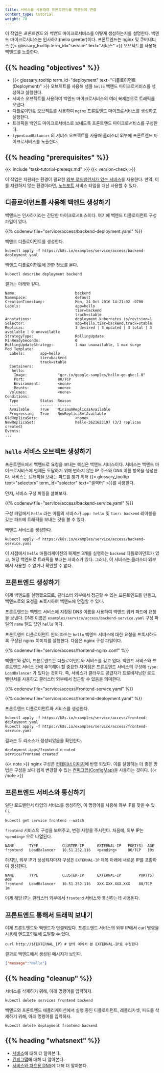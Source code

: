 ```yaml
---
title: 서비스를 사용하여 프론트엔드를 백엔드에 연결
content_type: tutorial
weight: 70
---
```


<!-- overview -->

이 작업은 _프론트엔드_ 와 _백엔드_ 마이크로서비스를 어떻게 생성하는지를 설명한다. 백엔드
마이크로서비스는 인사하기(hello greeter)이다. 프론트엔드는 nginx 및 쿠버네티스
{{< glossary_tooltip term_id="service" text="서비스" >}} 오브젝트를 사용해 백엔드를 노출한다.

## {{% heading "objectives" %}}

* {{< glossary_tooltip term_id="deployment" text="디플로이먼트(Deployment)" >}} 오브젝트를 사용해
  샘플 `hello` 백엔드 마이크로서비스를 생성하고 실행한다.
* 서비스 오브젝트를 사용하여 백엔드 마이크로서비스의 여러 복제본으로 트래픽을 보낸다.
* 디플로이먼트 오브젝트를 사용하여 `nginx` 프론트엔드 마이크로서비스를 생성하고 실행한다.
* 트래픽을 백엔드 마이크로서비스로 보내도록 프론트엔드 마이크로서비스를 구성한다.
* `type=LoadBalancer` 의 서비스 오브젝트를 사용해 클러스터 외부에 프론트엔드 마이크로서비스를
  노출한다.

## {{% heading "prerequisites" %}}

{{< include "task-tutorial-prereqs.md" >}} {{< version-check >}}

이 작업은
지원되는 환경이 필요한
[외부 로드밸런서가 있는 서비스](/ko/docs/tasks/access-application-cluster/create-external-load-balancer/)를 사용한다. 만약, 이를 지원하지 않는 환경이라면, [노드포트](/ko/docs/concepts/services-networking/service/#type-nodeport) 서비스 타입을
대신 사용할 수 있다.

<!-- lessoncontent -->

## 디플로이먼트를 사용해 백엔드 생성하기

백엔드는 인사하기라는 간단한 마이크로서비스이다. 여기에 백엔드 디플로이먼트
구성 파일이 있다.

{{% codenew file="service/access/backend-deployment.yaml" %}}

백엔드 디플로이먼트를 생성한다.

```shell
kubectl apply -f https://k8s.io/examples/service/access/backend-deployment.yaml
```

백엔드 디플로이먼트에 관한 정보를 본다.

```shell
kubectl describe deployment backend
```

결과는 아래와 같다.

```
Name:                           backend
Namespace:                      default
CreationTimestamp:              Mon, 24 Oct 2016 14:21:02 -0700
Labels:                         app=hello
                                tier=backend
                                track=stable
Annotations:                    deployment.kubernetes.io/revision=1
Selector:                       app=hello,tier=backend,track=stable
Replicas:                       3 desired | 3 updated | 3 total | 3 available | 0 unavailable
StrategyType:                   RollingUpdate
MinReadySeconds:                0
RollingUpdateStrategy:          1 max unavailable, 1 max surge
Pod Template:
  Labels:       app=hello
                tier=backend
                track=stable
  Containers:
   hello:
    Image:              "gcr.io/google-samples/hello-go-gke:1.0"
    Port:               80/TCP
    Environment:        <none>
    Mounts:             <none>
  Volumes:              <none>
Conditions:
  Type          Status  Reason
  ----          ------  ------
  Available     True    MinimumReplicasAvailable
  Progressing   True    NewReplicaSetAvailable
OldReplicaSets:                 <none>
NewReplicaSet:                  hello-3621623197 (3/3 replicas created)
Events:
...
```

## `hello` 서비스 오브젝트 생성하기

프론트엔드에서 백엔드로 요청을 보내는 핵심은 백엔드
서비스이다. 서비스는 백엔드 마이크로서비스에 언제든 도달하기 위해
변하지 않는 IP 주소와 DNS 이름 항목을 생성한다. 서비스는
트래픽을 보내는 파드를 찾기 위해
{{< glossary_tooltip text="selectors" term_id="selector" text="셀렉터" >}}를 사용한다.

먼저, 서비스 구성 파일을 살펴보자.

{{% codenew file="service/access/backend-service.yaml" %}}

구성 파일에서 `hello` 라는 이름의 서비스가 `app: hello` 및 `tier: backend` 레이블을 갖는
파드에 트래픽을 보내는 것을 볼 수 있다.

백엔드 서비스를 생성한다.

```shell
kubectl apply -f https://k8s.io/examples/service/access/backend-service.yaml
```

이 시점에서 `hello` 애플리케이션의 복제본 3개를 실행하는 `backend`
디플로이먼트가 있고, 해당 백엔드로 트래픽을 보내는 서비스가 있다. 그러나, 이
서비스는 클러스터 외부에서 사용할 수 없거나 확인할 수 없다.

## 프론트엔드 생성하기

이제 백엔드를 실행했으므로, 클러스터 외부에서 접근할 수 있는
프론트엔드를 만들고, 백엔드로의 요청을 프록시하여 백엔드에 연결할 수 있다.

프론트엔드는 백엔드 서비스에 지정된 DNS 이름을 사용하여 백엔드
워커 파드에 요청을 보낸다. DNS 이름은
`examples/service/access/backend-service.yaml` 구성 파일의
`name` 필드 값인 `hello` 이다.

프론트엔드 디플로이먼트 안의 파드는 `hello` 백엔드 서비스에 대한 요청을
프록시하도록 구성된 nginx 이미지를 실행한다. 다음은 nginx 구성 파일이다.

{{% codenew file="service/access/frontend-nginx.conf" %}}

백엔드와 같이, 프론트엔드는 디플로이먼트와 서비스를 갖고 있다. 백엔드
서비스와 프론트엔드 서비스 간에 주목해야 할 중요한 차이점은 프론트엔드
서비스의 구성에 `type: LoadBalancer` 가 있다는 것이다. 즉,
서비스가 클라우드 공급자가 프로비저닝한 로드 밸런서를 사용하고
클러스터 외부에서 접근할 수 있음을 의미한다.

{{% codenew file="service/access/frontend-service.yaml" %}}

{{% codenew file="service/access/frontend-deployment.yaml" %}}

프론트엔드 디플로이먼트와 서비스를 생성한다.

```shell
kubectl apply -f https://k8s.io/examples/service/access/frontend-deployment.yaml
kubectl apply -f https://k8s.io/examples/service/access/frontend-service.yaml
```

결과는 두 리소스가 생성되었음을 확인한다.

```
deployment.apps/frontend created
service/frontend created
```

{{< note >}}
nginx 구성은 [컨테이너 이미지](/examples/service/access/Dockerfile)에
반영 되었다. 이를 실행하는 더 좋은 방법은
구성을
보다 쉽게 변경할
수 있는 [컨피그맵(ConfigMap)](/docs/tasks/configure-pod-container/configure-pod-configmap/)을 사용하는 것이다.
{{< /note >}}

## 프론트엔드 서비스와 통신하기

일단 로드밸런서 타입의 서비스를 생성하면, 이 명령어를
사용해 외부 IP를 찾을 수 있다.

```shell
kubectl get service frontend --watch
```

`frontend` 서비스의 구성을 보여주고, 변경 사항을
주시한다. 처음에, 외부 IP는 `<pending>` 으로 나열된다.

```
NAME       TYPE           CLUSTER-IP      EXTERNAL-IP   PORT(S)  AGE
frontend   LoadBalancer   10.51.252.116   <pending>     80/TCP   10s
```

하지만, 외부 IP가 생성되자마자 구성은
`EXTERNAL-IP` 제목 아래에 새로운 IP를 포함하여 갱신한다.

```
NAME       TYPE           CLUSTER-IP      EXTERNAL-IP        PORT(S)  AGE
frontend   LoadBalancer   10.51.252.116   XXX.XXX.XXX.XXX    80/TCP   1m
```

이제 해당 IP는 클러스터 외부에서 `frontend` 서비스와 통신하는데
사용된다.

## 프론트엔드 통해서 트래픽 보내기

이제 프론트엔드와 백엔드가 연결되었다. 프론트엔드 서비스의 외부 IP에서
curl 명령을 사용해 엔드포인트에 도달할 수 있다.

```shell
curl http://${EXTERNAL_IP} # 앞의 예에서 본 EXTERNAL-IP로 수정한다
```

결과로 백엔드에서 생성된 메시지가 보인다.

```json
{"message":"Hello"}
```

## {{% heading "cleanup" %}}

서비스를 삭제하기 위해, 아래 명령어를 입력하자.

```shell
kubectl delete services frontend backend
```

백엔드와 프론트엔드 애플리케이션에서 실행 중인 디플로이먼트, 레플리카셋, 파드를 삭제하기 위해, 아래 명령어를 입력하자.

```shell
kubectl delete deployment frontend backend
```

## {{% heading "whatsnext" %}}

* [서비스](/ko/docs/concepts/services-networking/service/)에 대해 더 알아본다.
* [컨피그맵](/docs/tasks/configure-pod-container/configure-pod-configmap/)에 대해 더 알아본다.
* [서비스와 파드용 DNS](/ko/docs/concepts/services-networking/dns-pod-service/)에 대해 더 알아본다.
